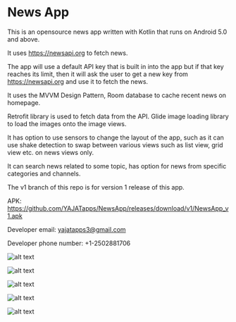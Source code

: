 # News App

This is an opensource news app written with Kotlin that runs on Android 5.0 and above.

It uses https://newsapi.org to fetch news. 

The app will use a default API key that is built in into the app but if that key reaches its limit, then it will ask the user to get a new key from https://newsapi.org and use it to fetch the news.

It uses the MVVM Design Pattern, Room database to cache recent news on homepage.

Retrofit library is used to fetch data from the API. Glide image loading library to load the images onto the image views.

It has option to use sensors to change the layout of the app, such as it can use shake detection to swap between various views such as list view, grid view etc. on news views only.

It can search news related to some topic, has option for news from specific categories and channels.

The v1 branch of this repo is for version 1 release of this app.

APK: https://github.com/YAJATapps/NewsApp/releases/download/v1/NewsApp_v1.apk

Developer email: yajatapps3@gmail.com

Developer phone number: +1-2502881706

![alt text](https://github.com/YAJATapps/NewsApp/raw/main/screenshots/banner.png)

![alt text](https://github.com/YAJATapps/NewsApp/raw/main/screenshots/home.png)

![alt text](https://github.com/YAJATapps/NewsApp/raw/main/screenshots/categories.png)

![alt text](https://github.com/YAJATapps/NewsApp/raw/main/screenshots/channels.png)

![alt text](https://github.com/YAJATapps/NewsApp/raw/main/screenshots/search.png)
